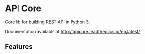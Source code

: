 # API Core

Core lib for building REST API in Python 3.

Documentation available at http://apicore.readthedocs.io/en/latest/

## Features


